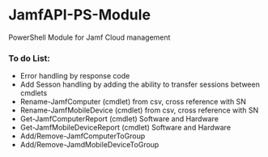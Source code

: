 # JamfAPI-PS-Module
PowerShell Module for Jamf Cloud management

### To do List:
- Error handling by response code
- Add Sesson handling by adding the ability to transfer sessions between cmdlets
- Rename-JamfComputer (cmdlet) from csv, cross reference with SN
- Rename-JamfMobileDevice (cmdlet) from csv, cross reference with SN
- Get-JamfComputerReport (cmdlet) Software and Hardware
- Get-JamfMobileDeviceReport (cmdlet) Software and Hardware
- Add/Remove-JamfComputerToGroup
- Add/Remove-JamdMobileDeviceToGroup


